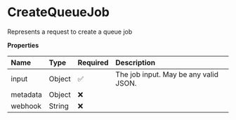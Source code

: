 # CreateQueueJob

Represents a request to create a queue job

**Properties**

| Name     | Type   | Required | Description                           |
| :------- | :----- | :------- | :------------------------------------ |
| input    | Object | ✅       | The job input. May be any valid JSON. |
| metadata | Object | ❌       |                                       |
| webhook  | String | ❌       |                                       |
